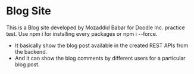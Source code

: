# Blog Site

This is a Blog site developed by Mozaddid Babar for Doodle Inc. practice test. Use npm i for installing every packages or npm i --force.

- It basically show the blog post available in the created REST APIs from the backend.
- And it can show the blog comments by different users for a particular blog post.
